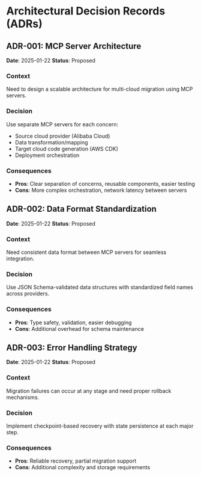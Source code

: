 # Architectural Decision Records (ADRs)

## ADR-001: MCP Server Architecture
**Date**: 2025-01-22
**Status**: Proposed

### Context
Need to design a scalable architecture for multi-cloud migration using MCP servers.

### Decision
Use separate MCP servers for each concern:
- Source cloud provider (Alibaba Cloud)
- Data transformation/mapping
- Target cloud code generation (AWS CDK)
- Deployment orchestration

### Consequences
- **Pros**: Clear separation of concerns, reusable components, easier testing
- **Cons**: More complex orchestration, network latency between servers

## ADR-002: Data Format Standardization
**Date**: 2025-01-22
**Status**: Proposed

### Context
Need consistent data format between MCP servers for seamless integration.

### Decision
Use JSON Schema-validated data structures with standardized field names across providers.

### Consequences
- **Pros**: Type safety, validation, easier debugging
- **Cons**: Additional overhead for schema maintenance

## ADR-003: Error Handling Strategy
**Date**: 2025-01-22
**Status**: Proposed

### Context
Migration failures can occur at any stage and need proper rollback mechanisms.

### Decision
Implement checkpoint-based recovery with state persistence at each major step.

### Consequences
- **Pros**: Reliable recovery, partial migration support
- **Cons**: Additional complexity and storage requirements
